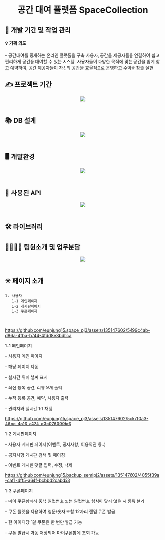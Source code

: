 
<div align="center">
<h1>공간 대여 플랫폼 SpaceCollection</h1>
</div>
 
<h2>📅 개발 기간 및 작업 관리</h2>

<h4>💡 기획 의도</h4>
- 공간대여를 중개하는 온라인 플랫폼을 구축 사용자, 공간을 제공자들을 연결하여 쉽고 편리하게 공간을 대여할 수 있는 시스템 
사용자들이 다양한 목적에 맞는 공간을 쉽게 찾고 예약하여, 공간 제공자들이 자신의 공간을 효율적으로 운영하고 수익을 창출 실현

## ✍️ 프로젝트 기간
<div align="center"><img src="https://github.com/JOSiroo/spaceCollection/assets/135147602/200ef23d-1cb4-4119-be82-133329a5884b"></div>
<br>

## 📚 DB 설계
<div align="center"><img src="https://github.com/JOSiroo/spaceCollection/assets/135147602/a83726cf-ba3e-40af-a8ae-a7090b5ad229"></div>
<br>


## 🖥️ 개발환경
<div align="center"><img src="https://github.com/JOSiroo/spaceCollection/assets/135147602/a1ab0069-ad32-4c74-b65b-a9c3a21be505"></div>
<br>

## 🎇 사용된 API  
<div align="center"><img src="https://github.com/JOSiroo/spaceCollection/assets/135147602/32227c50-021d-4309-82d7-a1ce2fdb2a89"></div>
<br>

## 🛠 라이브러리

## 👨‍👩‍👧‍👦 팀원소개 및 업무분담
<div align="center"><img src="https://github.com/JOSiroo/spaceCollection/assets/135147602/c6f08bdb-1cd2-46da-9357-7eeb4f546deb"></div>
<br>

## ✴️ 페이지 소개
    
    1. 사용자
       1-1 메인페이지
       1-2 게시판페이지
       1-3 쿠폰페이지
    
<br>


https://github.com/eunjung15/space_pj3/assets/135147602/5499c4ab-d86a-4fba-b744-4fdd8e3bdbca
<p> 1-1 메인페이지
<p>- 사용자 메인 페이지
<p>- 해당 페이지 이동
<p>- 실시간 위치 날씨 표시
<p>- 최신 등록 공간, 리뷰 9개 출력
<p>- 누적 등록 공간, 예약, 사용자 출력 
<p>- 관리자와 실시간 1:1 채팅

https://github.com/eunjung15/space_pj3/assets/135147602/5c57f0a3-46ce-4a16-a374-d3e976990fe6
<p> 1-2 게시판페이지
<p>- 사용자 게시판 페이지(이벤트, 공지사항, 이용약관 등..)
<p>- 공지사항 게시판 검색 및 페이징
<p>- 이벤트 게시판 댓글 입력, 수정, 삭제

https://github.com/eunjung15/backup_semipj2/assets/135147602/4055f39a-caf1-4ff5-a64f-bcbbd2cabd53
<p> 1-3 쿠폰페이지
<p>- 마이 쿠폰함에서 중복 일련번호 또는 일련번호 형식이 맞지 않을 시 등록 불가
<p>- 쿠폰 룰렛을 이용하여 영문/숫자 조합 12자리 랜덤 쿠폰 발급
<p>- 한 아이디당 1일 쿠폰은 한 번만 발급 가능
<p>- 쿠폰 발급시 자동 저장되어 마이쿠폰함에 조회 가능


